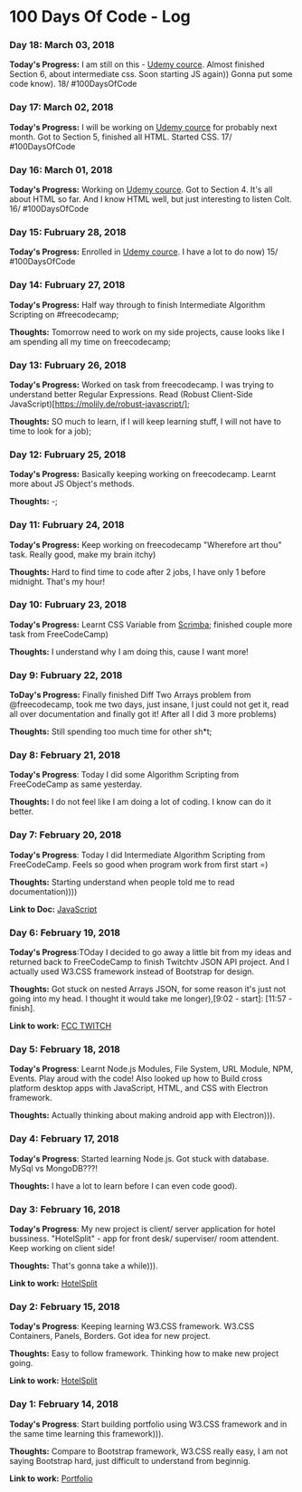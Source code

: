 # 100 Days Of Code - Log




### Day 18: March 03, 2018
**Today's Progress:** I am still on this - [Udemy cource](https://www.udemy.com/the-web-developer-bootcamp/l). Almost finished Section 6, about intermediate css. Soon starting JS again)) Gonna put some code know). 18/ #100DaysOfCode 

### Day 17: March 02, 2018
**Today's Progress:** I will be working on [Udemy cource](https://www.udemy.com/the-web-developer-bootcamp/l) for probably next month. Got to Section 5, finished all HTML. Started CSS. 17/ #100DaysOfCode 


### Day 16: March 01, 2018
**Today's Progress:** Working on [Udemy cource](https://www.udemy.com/the-web-developer-bootcamp/l). Got to Section 4. It's all about HTML so far. And I know HTML well, but just interesting to listen Colt. 
16/ #100DaysOfCode 

### Day 15: Fubruary 28, 2018
**Today's Progress:** Enrolled in [Udemy cource](https://www.udemy.com/the-web-developer-bootcamp/l). I have a lot to do now) 
15/ #100DaysOfCode 

### Day 14: Fubruary 27, 2018
**Today's Progress:** Half way through to finish Intermediate Algorithm Scripting on #freecodecamp;

**Thoughts:** Tomorrow need to work on my side projects, cause looks like I am spending all my time on freecodecamp;


### Day 13: Fubruary 26, 2018
**Today's Progress:** Worked on task from freecodecamp. I was trying to understand better Regular Expressions. Read (Robust Client-Side JavaScript)[https://molily.de/robust-javascript/];

**Thoughts:** SO much to learn, if I will keep learning stuff, I will not have to time to look for a job);


### Day 12: Fubruary 25, 2018
**Today's Progress:** Basically keeping working on freecodecamp. Learnt more about JS Object's methods.

**Thoughts:** -;

### Day 11: Fubruary 24, 2018
**Today's Progress:** Keep working on freecodecamp "Wherefore art thou" task. Really good, make my brain itchy) 

**Thoughts:** Hard to find time to code after 2 jobs, I have only 1 before midnight. That's my hour! 


### Day 10: Fubruary 23, 2018
**Today's Progress:** Learnt CSS Variable from [Scrimba](https://scrimba.com/p/ppYrcJ/cKkKrhL); finished couple more task from FreeCodeCamp) 

**Thoughts:** I understand why I am doing this, cause I want more! 


### Day 9: Fubruary 22, 2018
**ToDay's Progress:** Finally finished Diff Two Arrays problem from @freecodecamp, took me two days, just insane, I just could not get it, read all over documentation and finally got it! After all I did 3 more problems) 

**Thoughts:** Still spending too much time for other sh*t;

### Day 8: February 21, 2018 

**Today's Progress**: Today I did some Algorithm Scripting from FreeCodeCamp as same yesterday.

**Thoughts:** I do not feel like I am doing a lot of coding. I know can do it better.  


### Day 7: February 20, 2018 

**Today's Progress**: Today I did Intermediate Algorithm Scripting from FreeCodeCamp. Feels so good when program work from first start =)

**Thoughts:** Starting understand when people told me to read documentation))))  

**Link to Doc:** [JavaScript](https://developer.mozilla.org/en-US/docs/Web/JavaScript)


### Day 6: February 19, 2018 

**Today's Progress**:TOday I decided to go away a little bit from my ideas and returned back to FreeCodeCamp to finish  Twitchtv JSON API project. And I actually used W3.CSS framework instead of Bootstrap for design.
 
**Thoughts:** Got stuck on nested Arrays JSON, for some reason it's just not going into my head. I thought it would take me longer),[9:02 - start]: [11:57 - finish].

**Link to work:** [FCC TWITCH](https://codepen.io/OleksSobol/pen/paLjqv)

### Day 5: February 18, 2018 

**Today's Progress**: Learnt Node.js  Modules, File System, URL Module, NPM, Events. Play aroud with the code! Also looked up how to Build cross platform desktop apps with JavaScript, HTML, and CSS with Electron framework.
 
**Thoughts:** Actually thinking about making android app with Electron))). 

### Day 4: February 17, 2018 

**Today's Progress**: Started learning Node.js. Got stuck with database. MySql vs MongoDB???!

**Thoughts:** I have a lot to learn before I can even code good). 


### Day 3: February 16, 2018 

**Today's Progress**: My new project is client/ server application for hotel bussiness. "HotelSplit" - app for front desk/ superviser/ room attendent. Keep working on client side!

**Thoughts:** That's gonna take a while))). 

**Link to work:** [HotelSplit](https://github.com/OleksSobol/HotelSplit)

### Day 2: February 15, 2018 

**Today's Progress**: Keeping learning W3.CSS framework. W3.CSS Containers, Panels, Borders. Got idea for new project.

**Thoughts:** Easy to follow framework. Thinking how to make new project going. 

**Link to work:** [HotelSplit](https://github.com/OleksSobol/HotelSplit)

### Day 1: February 14, 2018 

**Today's Progress**: Start building portfolio using W3.CSS framework and in the same time learning this framework))).

**Thoughts:** Compare to Bootstrap framework, W3.CSS really easy, I am not saying Bootstrap hard, just difficult to understand from beginnig. 

**Link to work:** [Portfolio](https://olekssobol.github.io/#)


